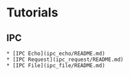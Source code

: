 # Tutorials

## IPC
	* [IPC Echo](ipc_echo/README.md)
	* [IPC Request](ipc_request/README.md)
	* [IPC File](ipc_file/README.md)
